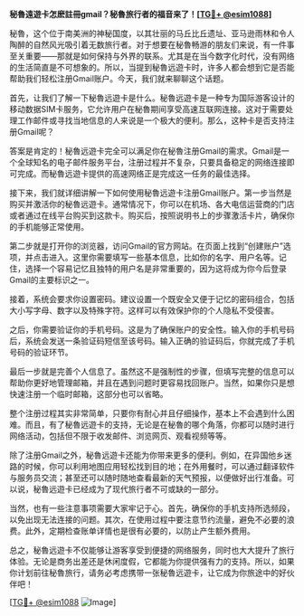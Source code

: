 **秘魯遠遊卡怎麽註冊gmail？秘魯旅行者的福音来了！[[TG💪+ @esim1088](https://t.me/s/esim1088)]**

秘魯，这个位于南美洲的神秘国度，以其壮丽的马丘比丘遗址、亚马逊雨林和令人陶醉的自然风光吸引着无数旅行者。对于想要在秘魯畅游的朋友们来说，有一件事至关重要——那就是如何保持与外界的联系。尤其是在当今数字化时代，没有网络的生活简直是不可想象的。所以，当提到秘魯远遊卡时，许多人都会想到它是否能帮助我们轻松注册Gmail账户。今天，我们就来聊聊这个话题。

首先，让我们了解一下秘魯远遊卡是什么。秘魯远遊卡是一种专为国际游客设计的移动数据SIM卡服务，它允许用户在秘魯期间享受高速互联网连接。这对于需要处理工作邮件或寻找当地信息的人来说是一个极大的便利。那么，这种卡是否支持注册Gmail呢？

答案是肯定的！秘魯远遊卡完全可以满足你在秘魯注册Gmail的需求。Gmail是一个全球知名的电子邮件服务平台，注册过程并不复杂，只要具备稳定的网络连接即可完成。而秘魯远遊卡提供的高速网络正是完成这一任务的最佳选择。

接下来，我们就详细讲解一下如何使用秘魯远遊卡注册Gmail账户。第一步当然是购买并激活你的秘魯远遊卡。通常情况下，你可以在机场、各大电信运营商的门店或者通过在线平台购买到这款卡。购买后，按照说明书上的步骤激活卡片，确保你的手机能够正常使用。

第二步就是打开你的浏览器，访问Gmail的官方网站。在页面上找到“创建账户”选项，并点击进入。这里你需要填写一些基本信息，比如你的名字、用户名等。记住，选择一个容易记忆且独特的用户名是非常重要的，因为这将成为你今后登录Gmail的主要标识之一。

接着，系统会要求你设置密码。建议设置一个既安全又便于记忆的密码组合，包括大小写字母、数字以及特殊字符。这样可以有效保护你的个人隐私不受侵害。

之后，你需要验证你的手机号码。这是为了确保账户的安全性。输入你的手机号码后，系统会发送一条验证码短信至该号码。输入正确的验证码后，你就完成了手机号码的验证环节。

最后一步就是完善个人信息了。虽然这不是强制性的步骤，但填写完整的信息可以帮助你更好地管理邮箱，并且在遇到问题时更容易找回账户。当然，如果你只是想快速注册一个临时邮箱，这部分也可以省略。

整个注册过程其实非常简单，只要你有耐心并且仔细操作，基本上不会遇到什么困难。而且，有了秘魯远遊卡的支持，无论是在秘魯的哪个角落，你都可以随时进行网络活动，包括但不限于收发邮件、浏览网页、观看视频等等。

除了注册Gmail之外，秘魯远遊卡还能为你带来更多的便利。例如，在异国他乡迷路的时候，你可以利用地图应用轻松找到目的地；在外用餐时，可以通过翻译软件与服务员交流；甚至还可以随时随地查看最新的天气预报，以便做好出行准备。可以说，秘魯远遊卡已经成为了现代旅行者不可或缺的一部分。

当然，也有一些注意事项需要大家牢记于心。首先，确保你的手机支持所选频段，以免出现无法连接的问题。其次，在使用过程中要注意节约流量，避免不必要的浪费。此外，定期检查账单详情也是很有必要的，以防止产生额外费用。

总之，秘魯远遊卡不仅能够让游客享受到便捷的网络服务，同时也大大提升了旅行体验。无论是商务出差还是休闲度假，它都能为你提供强有力的支持。所以，如果你计划前往秘魯旅行，请务必考虑携带一张秘魯远遊卡，让它成为你旅途中的好伙伴吧！

[[TG💪+ @esim1088](https://t.me/s/esim1088) ![Image](https://i.postimg.cc/4NQfJmqS/Snipaste-2025-05-13-00-14-12.png)]